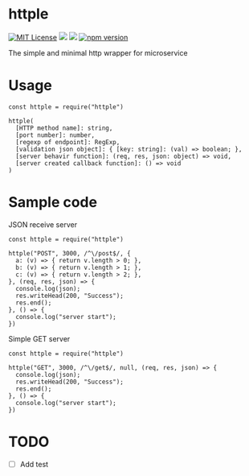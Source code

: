 # httple

[![MIT License](http://img.shields.io/badge/license-MIT-blue.svg?style=flat)](LICENSE) <a href="https://codeclimate.com/github/redshoga/httple/maintainability"><img src="https://api.codeclimate.com/v1/badges/9df1eca3daebbda4daa8/maintainability" /></a> <a href="https://codeclimate.com/github/redshoga/httple/test_coverage"><img src="https://api.codeclimate.com/v1/badges/9df1eca3daebbda4daa8/test_coverage" /></a> [![npm version](https://badge.fury.io/js/httple.svg)](https://badge.fury.io/js/httple)

The simple and minimal http wrapper for microservice

# Usage

```
const httple = require("httple")

httple(
  [HTTP method name]: string,
  [port number]: number,
  [regexp of endpoint]: RegExp,
  [validation json object]: { [key: string]: (val) => boolean; },
  [server behavir function]: (req, res, json: object) => void,
  [server created callback function]: () => void
)
```

# Sample code

JSON receive server

```
const httple = require("httple")

httple("POST", 3000, /^\/post$/, {
  a: (v) => { return v.length > 0; },
  b: (v) => { return v.length > 1; },
  c: (v) => { return v.length > 2; },
}, (req, res, json) => {
  console.log(json);
  res.writeHead(200, "Success");
  res.end();
}, () => {
  console.log("server start");
})
```

Simple GET server

```
const httple = require("httple")

httple("GET", 3000, /^\/get$/, null, (req, res, json) => {
  console.log(json);
  res.writeHead(200, "Success");
  res.end();
}, () => {
  console.log("server start");
})
```

# TODO

- [ ] Add test
